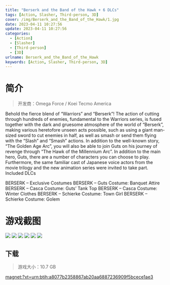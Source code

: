```yaml
---
title: "Berserk and the Band of the Hawk + 6 DLCs"
tags: [Action, Slasher, Third-person, 3D]
cover: /img/Berserk_and_the_Band_of_the_Hawk/1.jpg
date: 2023-04-11 10:27:56
update: 2023-04-11 10:27:56
categories: 
  - [Action]
  - [Slasher]
  - [Third-person]
  - [3D]
urlname: Berserk_and_the_Band_of_the_Hawk
keywords: [Action, Slasher, Third-person, 3D]
---
```

# 简介

> 开发商：Omega Force / Koei Tecmo America

Behold the fierce blend of “Warriors” and “Berserk”!
The action of cutting through hundreds of enemies, fundamental to the Warriors series, is fused together with the dark and gruesome atmosphere of the world of “Berserk”, making various heretofore unseen acts possible, such as using a giant man-sized sword to cut enemies in half, as well as smash or send them flying with the “Slash” and “Smash” actions.
In addition to the well-known story, “The Golden Age Arc”, you will also be able to join Guts on his journey of revenge through “The Hawk of the Millennium Arc”. 
In addition to the main hero, Guts, there are a number of characters you can choose to play. 
Furthermore, the same familiar cast of Japanese voice actors from the movie trilogy and the new animation series were invited to take part.
Included DLCs

BERSERK – Exclusive Costumes
BERSERK – Guts Costume: Banquet Attire
BERSERK – Casca Costume: Guts’ Tank Top
BERSERK – Casca Costume: Winter Clothes
BERSERK – Schierke Costume: Town Girl
BERSERK – Schierke Costume: Golem

# 游戏截图

![](/img/Berserk_and_the_Band_of_the_Hawk/2.jpg)
![](/img/Berserk_and_the_Band_of_the_Hawk/3.jpg)
![](/img/Berserk_and_the_Band_of_the_Hawk/4.jpg)
![](/img/Berserk_and_the_Band_of_the_Hawk/5.jpg)
![](/img/Berserk_and_the_Band_of_the_Hawk/6.jpg)
![](/img/Berserk_and_the_Band_of_the_Hawk/7.jpg)


## 下载

> 游戏大小：10.7 GB

[magnet:?xt=urn:btih:a8077b2358867ab20aa6887236909f5bcece1ae3](magnet:?xt=urn:btih:a8077b2358867ab20aa6887236909f5bcece1ae3)